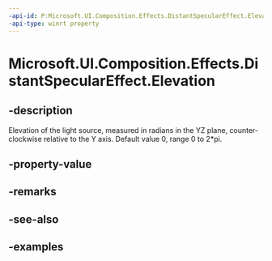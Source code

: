 ```yaml
---
-api-id: P:Microsoft.UI.Composition.Effects.DistantSpecularEffect.Elevation
-api-type: winrt property
---
```


<!-- Property syntax.
public float Elevation { get;  set; }
-->

# Microsoft.UI.Composition.Effects.DistantSpecularEffect.Elevation

## -description
Elevation of the light source, measured in radians in the YZ plane, counter-clockwise relative to the Y axis. Default value 0, range 0 to 2*pi.

## -property-value

## -remarks

## -see-also

## -examples

